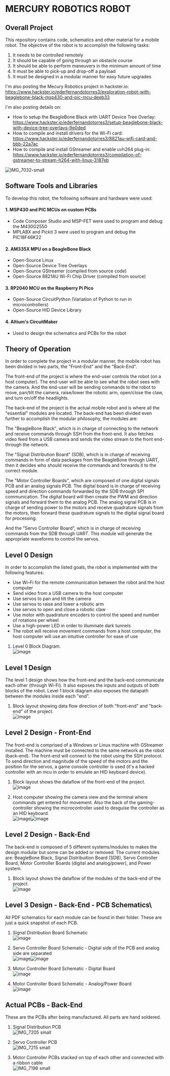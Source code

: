 # MERCURY ROBOTICS ROBOT

## Overall Project
This repository contains code, schematics and other material for a mobile robot. The objective of the robot is to accomplish the following tasks:
1. It needs to be controlled remotely
2. It should be capable of going through an obstacle course
3. It should be able to perform maneuvers in the minimum amount of time
4. It must be able to pick-up and drop-off a payload
5. It must be designed in a modular manner for easy future upgrades


I'm also posting the Mecury Robotics project in hackster.io: https://www.hackster.io/ederfernandotorres3/exploration-robot-with-beaglebone-black-msp430-and-pic-mcu-deeb33

I'm also posting details on:
- How to setup the BeagleBone Black with UART Device Tree Overlay: https://www.hackster.io/ederfernandotorres3/setup-beaglebone-black-with-device-tree-overlays-9e0ded
- How to compile and install drivers for the Wi-Fi card: https://www.hackster.io/ederfernandotorres3/8821au-wifi-card-and-bbb-22a7ac
- How to compile and install GStreamer and enable uvh264 plug-in: https://www.hackster.io/ederfernandotorres3/compilation-of-gstreamer-to-stream-h264-with-linux-3187eb


![IMG_7032-small](https://user-images.githubusercontent.com/86902176/210489498-19b74113-9f76-4846-aa71-b09597b8fc18.jpg)



## Software Tools and Libraries
To develop this robot, the following software and hardware were used:
#### 1. MSP430 and PIC MCUs on custom PCBs
  - Code Composer Studio and MSP-FET were used to program and debug the M430G2550
  - MPLABX and Pickit 3 were used to program and debug the PIC18F46K22
#### 2. AM335X MPU on a BeagleBone Black
  - Open-Source Linux
  - Open-Source Device Tree Overlays
  - Open-Source GStreamer (compiled from source code)
  - Open-Source 8821AU Wi-Fi Chip Driver (compiled from source)
#### 3. RP2040 MCU on the Raspberry Pi Pico
  - Open-Source CircuitPython (Variation of Python to run in microcontrollers)
  - Open-Source HID Device Library
#### 4. Altium's CircuitMaker
  - Used to design the schematics and PCBs for the robot
  
  
## Theory of Operation
In order to complete the project in a modular manner, the mobile robot has been divided in two parts, the "Front-End" and the "Back-End". 

The front-end of the project is where the end-user controls the robot (on a host computer). The end-user will be able to see what the robot sees with the camera. And the end-user will be sending commands to the robot to move, pan/tilt the camera, raise/lower the robotic arm, open/close the claw, and turn on/off the headlights. 

The back-end of the project is the actual mobile robot and is where all the "essential" modules are located. The back-end has been divided even further to accomplish the modular philosophy, the modules are: 

The "BeagleBone Black", which is in charge of connecting to the network and receive commands through SSH from the front-end. It also fetches video feed from a USB camera and sends the video stream to the front end-through the network.

The "Signal Distribution Board" (SDB), which is in charge of receiving commands in form of data packages from the BeagleBone through UART, then it decides who should receive the commands and forwards it to the correct module.

The "Motor Controller Boards", which are composed of one digital signals PCB and an analog signals PCB. The digital board is in charge of receiving speed and direction commands forwarded by the SDB through SPI communication. The digital board will then create the PWM and direction signals and forward them to the analog PCB. The analog signal PCB is in charge of sending power to the motors and receive quadrature signals from the motors, then forward these quadrature signals to the digital signal board for processing. 

And the "Servo Controller Board", which is in charge of receiving commands from the SDB through UART. This module will generate the appropriate waveforms to control the servos. 


## Level 0 Design
In order to accomplish the listed goals, the robot is implemented with the following features:
- Use Wi-Fi for the remote communication between the robot and the host computer
- Send video from a USB camera to the host computer
- Use servos to pan and tilt the camera
- Use servos to raise and lower a robotic arm
- Use servos to open and close a robotic claw
- Use motor with quadrature encoders to control the speed and number of rotations per wheel
- Use a high-power LED in order to illuminate dark tunnels
- The robot will receive movement commands from a host computer, the host computer will use an intuitive controller for ease of use

1. Level 0 Block Diagram.\
![image](https://user-images.githubusercontent.com/86902176/210486303-3b0617af-7adf-4650-8a77-cf55e66d81d8.png)


## Level 1 Design
The level 1 design shows how the front-end and the back-end communicate each other (through Wi-Fi). It also exposes the inputs and outputs of both blocks of the robot. Level 1 block diagram also exposes the datapath between the modules inside each "end".
1. Block layout showing data flow direction of both "front-end" and "back-end" of the project.\
![image](https://user-images.githubusercontent.com/86902176/210492465-e26cfaff-28dc-49c3-8fb0-0217a030049c.png)


## Level 2 Design - Front-End
The front-end is comprised of a Windows or Linux machine with GStreamer installed. The machine must be connected to the same network as the robot (back-end). The front-end will connect to the robot using the SSH protocol. To send direction and magnitude of the speed of the motors and the position for the servos, a game console controller is used (it's a hacked controller with an mcu in order to emulate an HID keyboard device).
1. Block layout shows the dataflow of the front-end of the project.\
![image](https://user-images.githubusercontent.com/86902176/210492917-448a8e00-8317-46eb-9bfd-d9d7d7a50a31.png)

2. Host computer showing the camera view and the terminal where commands get entered for movement. Also the back of the gaming-controller showing the microcontroller used to desguise the controller as an HID keyboard.\
![image](https://user-images.githubusercontent.com/86902176/210493377-5b98bf4d-e686-45a8-b703-e88e048c15a0.png)![image](https://user-images.githubusercontent.com/86902176/210493387-8cb24274-f5bb-44df-920d-1609c03f2373.png)

## Level 2 Design - Back-End
The back-end is composed of 5 different systems/modules to makes the design modular but some can be added or removed. The current modules are: BeagleBone Black, Signal Distribuition Board (SDB), Servo Controller Board, Motor Controller Boards (digital and analog/power), and Power system.
1. Block layout shows the dataflow of the modules of the back-end of the project.\
![image](https://user-images.githubusercontent.com/86902176/210696106-f420226a-bdaa-43b8-8d37-a618314dc8e8.png)

## Level 3 Design - Back-End - PCB Schematics\
All PDF schematics for each module can be found in their folder. These are just a quick snapshot of each PCB.

1. Signal Distribution Board Schematic\
![image](https://user-images.githubusercontent.com/86902176/210705994-c06d46e0-a386-4648-9054-63de097d0f2b.png)

2. Servo Controller Board Schematic - Digital side of the PCB and analog side are separated\
![image](https://user-images.githubusercontent.com/86902176/210706305-5fbbff53-45f5-462f-97bf-1a352f3a2b14.png)![image](https://user-images.githubusercontent.com/86902176/210706352-409e2e4a-9fb5-405f-b2b5-e00aa16158ad.png)

3. Motor Controller Board Schematic - Digital Board\
![image](https://user-images.githubusercontent.com/86902176/210706708-271431d6-ad51-4ac0-a936-6fe1c7243b5f.png)
4. Motor Controller Board Schematic - Analog/Power Board\
![image](https://user-images.githubusercontent.com/86902176/210706596-0c030e02-dabd-4e11-a56a-b1e2b7f5723c.png)


## Actual PCBs - Back-End
These are the PCBs after being manufactured. All parts are hand soldered.

1. Signal Distribution PCB\
![IMG_7205 small](https://user-images.githubusercontent.com/86902176/210707529-e5189f8d-d040-4c28-9440-9db708ec286e.jpg)

2. Servo Controller PCB\
![IMG_7215 small](https://user-images.githubusercontent.com/86902176/210707273-ee87da58-5249-4ac9-8f3a-dcf85bbc1875.jpg)

3. Motor Controller PCBs stacked on top of each other and connected with a ribbon cable\
![IMG_7198 small](https://user-images.githubusercontent.com/86902176/210707456-f860a59f-0f26-4ab8-9321-9175c162ece5.jpg)




